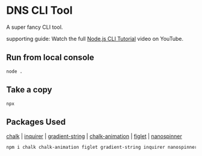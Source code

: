 # DNS CLI Tool

A super fancy CLI tool. 




supporting guide: 
Watch the full [Node.js CLI Tutorial](https://youtu.be/_oHByo8tiEY) video on YouTube. 



## Run from local console

```
node . 
```

## Take a copy

```
npx 
```

## Packages Used

[chalk](https://github.com/chalk/chalk) | 
[inquirer](https://github.com/SBoudrias/Inquirer.js) |
[gradient-string](https://github.com/bokub/gradient-string) |
[chalk-animation](https://github.com/bokub/chalk-animation) |
[figlet](https://github.com/patorjk/figlet.js) |
[nanospinner](https://github.com/usmanyunusov/nanospinner)


```sh
npm i chalk chalk-animation figlet gradient-string inquirer nanospinner
```
